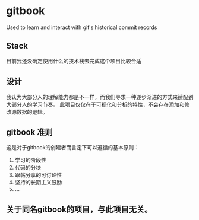 # gitbook
Used to learn and interact with git's historical commit records

## Stack
目前我还没确定使用什么的技术栈去完成这个项目比较合适

## 设计
我认为大部分人的理解能力都是不一样，而我们寻求一种逐步渐进的方式来适配到大部分人的学习节奏。
此项目仅仅在于可视化和分析的特性，不会存在添加和修改源数据的逻辑。

## gitbook 准则
这是对于gitbook的创建者而言定下可以遵循的基本原则：
1. 学习的阶段性
2. 代码的分块
3. 跟帖分享的可讨论性
4. 坚持的长期主义鼓励
5. ...

## 关于同名gitbook的项目，与此项目无关。
